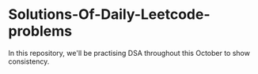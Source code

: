 # Solutions-Of-Daily-Leetcode-problems
In this repository, we'll be practising DSA throughout this October to show consistency.
